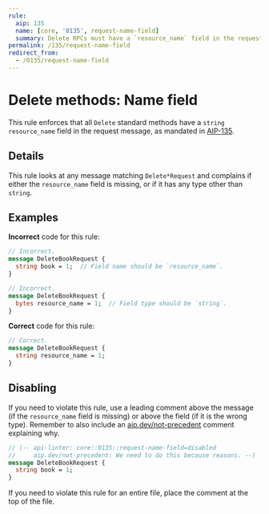 ```yaml
---
rule:
  aip: 135
  name: [core, '0135', request-name-field]
  summary: Delete RPCs must have a `resource_name` field in the request.
permalink: /135/request-name-field
redirect_from:
  - /0135/request-name-field
---
```


# Delete methods: Name field

This rule enforces that all `Delete` standard methods have a `string resource_name`
field in the request message, as mandated in [AIP-135][].

## Details

This rule looks at any message matching `Delete*Request` and complains if
either the `resource_name` field is missing, or if it has any type other than `string`.

## Examples

**Incorrect** code for this rule:

```proto
// Incorrect.
message DeleteBookRequest {
  string book = 1;  // Field name should be `resource_name`.
}
```

```proto
// Incorrect.
message DeleteBookRequest {
  bytes resource_name = 1;  // Field type should be `string`.
}
```

**Correct** code for this rule:

```proto
// Correct.
message DeleteBookRequest {
  string resource_name = 1;
}
```

## Disabling

If you need to violate this rule, use a leading comment above the message (if
the `resource_name` field is missing) or above the field (if it is the wrong type).
Remember to also include an [aip.dev/not-precedent][] comment explaining why.

```proto
// (-- api-linter: core::0135::request-name-field=disabled
//     aip.dev/not-precedent: We need to do this because reasons. --)
message DeleteBookRequest {
  string book = 1;
}
```

If you need to violate this rule for an entire file, place the comment at the
top of the file.

[aip-135]: https://aip.dev/135
[aip.dev/not-precedent]: https://aip.dev/not-precedent
